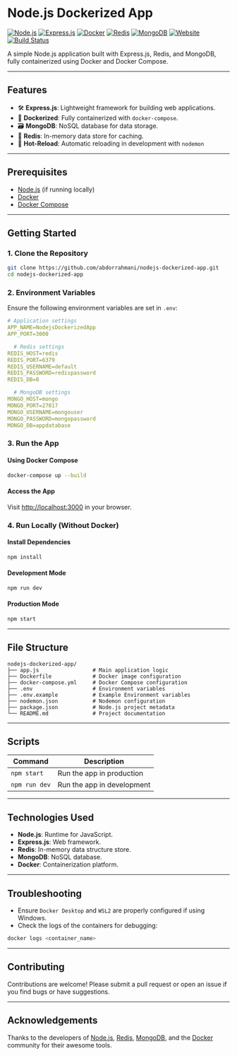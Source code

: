# Node.js Dockerized App

[![Node.js](https://img.shields.io/badge/Node.js-v22-green?logo=node.js)](https://nodejs.org/)
[![Express.js](https://img.shields.io/badge/Express.js-v4-blue?logo=express)](https://expressjs.com/)
[![Docker](https://img.shields.io/badge/Docker-%23ffffff.svg?logo=docker&logoColor=2496ED)](https://www.docker.com/)
[![Redis](https://img.shields.io/badge/Redis-v7-red?logo=redis)](https://redis.io/)
[![MongoDB](https://img.shields.io/badge/MongoDB-v6-green?logo=mongodb)](https://www.mongodb.com/)
[![Website](https://img.shields.io/badge/Website-Online-brightgreen?style=flat&logo=google-chrome)](https://anophel.com)
[![Build Status](https://img.shields.io/badge/build-passing-brightgreen)]()

A simple Node.js application built with Express.js, Redis, and MongoDB, fully containerized using Docker and Docker Compose.

---

## Features
- 🛠 **Express.js**: Lightweight framework for building web applications.
- 🐋 **Dockerized**: Fully containerized with `docker-compose`.
- 🗃 **MongoDB**: NoSQL database for data storage.
- 🚀 **Redis**: In-memory data store for caching.
- 🔄 **Hot-Reload**: Automatic reloading in development with `nodemon`

---

## Prerequisites

- [Node.js](https://nodejs.org/) (if running locally)
- [Docker](https://www.docker.com/)
- [Docker Compose](https://docs.docker.com/compose/)

---

## Getting Started

### 1. Clone the Repository

```bash
git clone https://github.com/abdorrahmani/nodejs-dockerized-app.git
cd nodejs-dockerized-app
```

### 2. Environment Variables

Ensure the following environment variables are set in `.env`:

```yaml
# Application settings
APP_NAME=NodejsDockerizedApp
APP_PORT=3000

  # Redis settings
REDIS_HOST=redis
REDIS_PORT=6379
REDIS_USERNAME=default
REDIS_PASSWORD=redispassword
REDIS_DB=0

  # MongoDB settings
MONGO_HOST=mongo
MONGO_PORT=27017
MONGO_USERNAME=mongouser
MONGO_PASSWORD=mongopassword
MONGO_DB=appdatabase

```

### 3. Run the App

#### Using Docker Compose

```bash
docker-compose up --build
```

#### Access the App

Visit [http://localhost:3000](http://localhost:3000) in your browser.

### 4. Run Locally (Without Docker)

#### Install Dependencies

```bash
npm install
```

#### Development Mode

```bash
npm run dev
```

#### Production Mode

```bash
npm start
```

---

## File Structure

```plaintext
nodejs-dockerized-app/
├── app.js                 # Main application logic
├── Dockerfile             # Docker image configuration
├── docker-compose.yml     # Docker Compose configuration
├── .env                   # Environment variables
├── .env.example           # Example Environment variables
├── nodemon.json           # Nodemon configuration
├── package.json           # Node.js project metadata
└── README.md              # Project documentation
```

---

## Scripts

| Command       | Description                  |
|---------------|------------------------------|
| `npm start`   | Run the app in production    |
| `npm run dev` | Run the app in development   |
---

## Technologies Used

- **Node.js**: Runtime for JavaScript.
- **Express.js**: Web framework.
- **Redis**: In-memory data structure store.
- **MongoDB**: NoSQL database.
- **Docker**: Containerization platform.

---

## Troubleshooting

- Ensure `Docker Desktop` and `WSL2` are properly configured if using Windows.
- Check the logs of the containers for debugging:

```bash
docker logs <container_name>
```
---
## Contributing

Contributions are welcome! Please submit a pull request or open an issue if you find bugs or have suggestions.

---

## Acknowledgements

Thanks to the developers of [Node.js](https://nodejs.org/), [Redis](https://redis.io/), [MongoDB](https://www.mongodb.com/), and the [Docker](https://www.docker.com/) community for their awesome tools.
